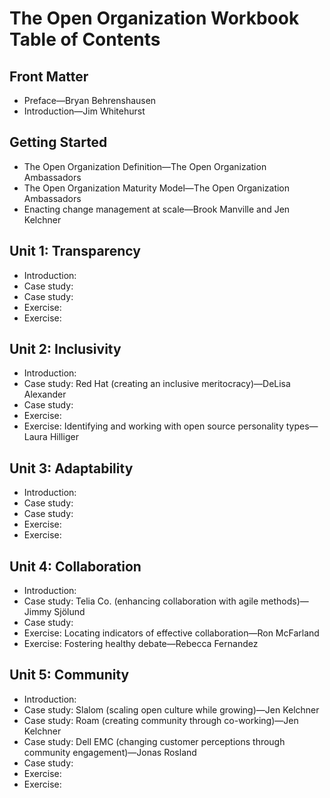 # The Open Organization Workbook Table of Contents

## Front Matter

- Preface—Bryan Behrenshausen
- Introduction—Jim Whitehurst

## Getting Started

- The Open Organization Definition—The Open Organization Ambassadors
- The Open Organization Maturity Model—The Open Organization Ambassadors
- Enacting change management at scale—Brook Manville and Jen Kelchner

## Unit 1: Transparency

- Introduction:
- Case study: 
- Case study: 
- Exercise: 
- Exercise: 

## Unit 2: Inclusivity

- Introduction:
- Case study: Red Hat (creating an inclusive meritocracy)—DeLisa Alexander
- Case study: 
- Exercise: 
- Exercise: Identifying and working with open source personality types—Laura Hilliger

## Unit 3: Adaptability

- Introduction: 
- Case study: 
- Case study: 
- Exercise:
- Exercise: 

## Unit 4: Collaboration

- Introduction: 
- Case study: Telia Co. (enhancing collaboration with agile methods)—Jimmy Sjölund
- Case study: 
- Exercise: Locating indicators of effective collaboration—Ron McFarland
- Exercise: Fostering healthy debate—Rebecca Fernandez

## Unit 5: Community

- Introduction: 
- Case study: Slalom (scaling open culture while growing)—Jen Kelchner
- Case study: Roam (creating community through co-working)—Jen Kelchner
- Case study: Dell EMC (changing customer perceptions through community engagement)—Jonas Rosland
- Case study: 
- Exercise: 
- Exercise: 
